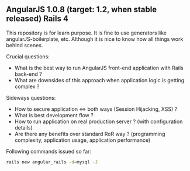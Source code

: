 AngularJS 1.0.8 (target: 1.2, when stable released) Rails 4
------------

This repository is for learn purpose. It is fine to use generators like angularJS-boilerplate, etc. Although it is nice
to know how all things work behind scenes.

Crucial questions:

* What is the best way to run AngularJS front-end application with Rails back-end ?
* What are downsides of this approach when application logic is getting complex ?

Sideways questions:

* How to secure application <=> both ways (Session Hijacking, XSS) ?
* What is best development flow ?
* How to run application on real production server ? (with configuration details)
* Are there any benefits over standard RoR way ? (programming complexity, application usage, application performance)



Following commands issued so far:

~~~bash
rails new angular_rails -d=mysql -J
~~~